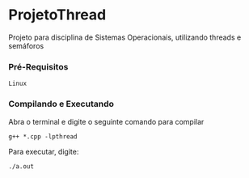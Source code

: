 # ProjetoThread

Projeto para disciplina de Sistemas Operacionais, utilizando threads e semáforos












### Pré-Requisitos

```
Linux
```


### Compilando e Executando
Abra o terminal e digite o seguinte comando para compilar

```
g++ *.cpp -lpthread
```
Para executar, digite:

```
./a.out
```

